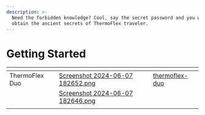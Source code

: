 ```yaml
---
description: >-
  Need the forbidden knowledge? Cool, say the secret password and you will
  obtain the ancient secrets of ThermoFlex traveler.
---
```


# Getting Started



<table data-view="cards"><thead><tr><th></th><th data-hidden data-card-cover data-type="files"></th><th data-hidden data-card-target data-type="content-ref"></th></tr></thead><tbody><tr><td>ThermoFlex Duo</td><td><a href=".gitbook/assets/Screenshot 2024-06-07 182652.png">Screenshot 2024-06-07 182652.png</a></td><td><a href="products/thermoflex-duo/">thermoflex-duo</a></td></tr><tr><td></td><td><a href=".gitbook/assets/Screenshot 2024-06-07 182646.png">Screenshot 2024-06-07 182646.png</a></td><td></td></tr><tr><td></td><td></td><td></td></tr></tbody></table>
